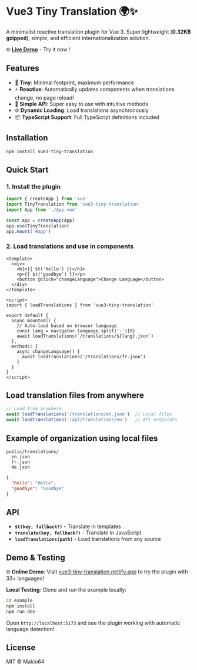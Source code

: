 # Vue3 Tiny Translation 🌍✨

A minimalist reactive translation plugin for Vue 3. Super lightweight (**0.32KB gzipped**), simple, and efficient internationalization solution.

🌐 **[Live Demo](https://vue3-tiny-translation.netlify.app/)** - Try it now !

## Features

- 🚀 **Tiny**: Minimal footprint, maximum performance
- ⚡ **Reactive**: Automatically updates components when translations change, no page reload!
- 🔧 **Simple API**: Super easy to use with intuitive methods
- 🌐 **Dynamic Loading**: Load translations asynchronously
- 📦 **TypeScript Support**: Full TypeScript definitions included

## Installation

```bash
npm install vue3-tiny-translation
```

## Quick Start

### 1. Install the plugin

```javascript
import { createApp } from 'vue'
import TinyTranslation from 'vue3-tiny-translation'
import App from './App.vue'

const app = createApp(App)
app.use(TinyTranslation)
app.mount('#app')
```

### 2. Load translations and use in components

```vue
<template>
  <div>
    <h1>{{ $t('hello') }}</h1>
    <p>{{ $t('goodbye') }}</p>
    <button @click="changeLanguage">Change Language</button>
  </div>
</template>

<script>
import { loadTranslations } from 'vue3-tiny-translation'

export default {
  async mounted() {
    // Auto-load based on browser language
    const lang = navigator.language.split('-')[0]
    await loadTranslations(`/translations/${lang}.json`)
  },
  methods: {
    async changeLanguage() {
      await loadTranslations('/translations/fr.json')
    }
  }
}
</script>
```

## Load translation files from anywhere

```javascript
// Load from anywhere
await loadTranslations('/translations/en.json')  // Local files
await loadTranslations('/api/translations/en')   // API endpoints
```

## Example of organization using local files
```
public/translations/ 
  en.json
  fr.json
  de.json
```
```json
{
  "hello": "Hello",
  "goodbye": "Goodbye"
}
```


## API

- **`$t(key, fallback?)`** - Translate in templates
- **`translate(key, fallback?)`** - Translate in JavaScript  
- **`loadTranslations(path)`** - Load translations from any source


## Demo & Testing

🌐 **Online Demo**: Visit [vue3-tiny-translation.netlify.app](https://vue3-tiny-translation.netlify.app/) to try the plugin with 33+ languages!

**Local Testing**: Clone and run the example locally:

```bash
cd example
npm install
npm run dev
```

Open `http://localhost:5173` and see the plugin working with automatic language detection!

## License

MIT © Makio64 